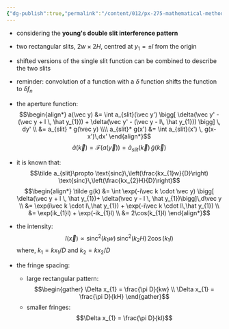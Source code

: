```yaml
---
{"dg-publish":true,"permalink":"/content/012/px-275-mathematical-methods/term-2/i-optics/px-275-i6c-multiple-slits/","noteIcon":"1","created":"2025-08-27T13:15:24.040+01:00","updated":"2025-03-27T19:41:13.000+00:00"}
---
```


- considering the **young's double slit interference pattern**
- two rectangular slits, $2w\times 2H$, centred at $y_{1}=\pm l$  from the origin
- shifted versions of the single slit function can be combined to describe the two slits
- reminder: convolution of a function with a $\delta$ function shifts the function to $\delta f_{n}$
- the aperture function:
$$\begin{align*}
a(\vec y) &= \int a_{slit}(\vec y') \bigg[ \delta(\vec y' - (\vec y + l \, \hat y_{1})) + \delta(\vec y' - (\vec y - l\, \hat y_{1})) \bigg] \, dy' \\
&= a_{slit} * g(\vec y) \\\\
a_{slit}* g(x') &= \int a_{slit}(x') \, g(x-x')\,dx'
\end{align*}$$
$$\tilde a(\vec k) = \mathcal{F}(a(\vec y)) = \tilde a_{slit}(\vec k) \, \tilde g(\vec k)$$
- it is known that:
$$\tilde a_{slit}\propto \text{sinc}\,\left(\frac{kx_{1}w}{D}\right) \text{sinc}\,\left(\frac{kx_{2}H}{D}\right)$$
$$\begin{align*}
\tilde g(k) &= \int \exp(-i\vec k \cdot \vec y) \bigg[ \delta(\vec y + l \, \hat y_{1})+ \delta(\vec y - l \, \hat y_{1})\bigg]\,d\vec y \\ 
&= \exp(i\vec k \cdot l\,\hat y_{1}) + \exp(-i\vec k \cdot l\,\hat y_{1}) \\ 
&= \exp(ik_{1}l) + \exp(-ik_{1}l) \\
&= 2\cos(k_{1}l)
\end{align*}$$
- the intensity:
$$I(\vec x) \propto \text{sinc}^{2}(k_{1}w)\,\text{sinc}^{2}(k_{2}H) \, 2\cos(k_{1}l)$$
	where, $k_{1} = kx_{1}/D$ and $k_{2} = kx_{2}/D$

- the fringe spacing:
	- large rectangular pattern:
$$\begin{gather}
\Delta x_{1} = \frac{\pi D}{kw} \\
\Delta x_{1} = \frac{\pi D}{kH}
\end{gather}$$
	- smaller fringes:
$$\Delta x_{1} = \frac{\pi D}{kl}$$
